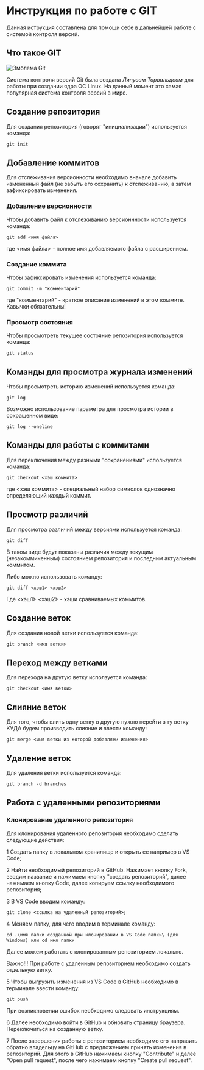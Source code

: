 # **Инструкция по работе с GIT**

Данная иструкция составлена для помощи себе в дальнейшей работе с системой контроля версий.

## Что такое GIT

![Эмблема Git](git.JPG)

Система контроля версий Git была создана *Линусом Торвальдсом* для работы при создании ядра ОС Linux. На данный момент это самая популярная система контроля версий в мире.

## Создание репозитория

Для создания репозитория (говорят "инициализации") используется команда:

    git init

## Добавление коммитов

Для отслеживания версионности необходимо вначале добавить измененный файл (не забыть его сохранить) к отслеживанию, а затем зафиксировать изменения.

### Добавление версионности

Чтобы добавить файл к отслеживанию версионнности используется команда:

    git add <имя файла>

где <имя файла> - полное имя добавляемого файла с расширением.

### Создание коммита

Чтобы зафиксировать изменения используется команда:

    git commit -m "комментарий"

где "комментарий" - краткое описание изменений в этом коммите. Кавычки обязательны!

### Просмотр состояния

Чтобы просмотреть текущее состояние репозитория используется команда:

    git status

## Команды для просмотра журнала изменений

Чтобы просмотреть историю изменений используется команда:

    git log

Возможно использование параметра для просмотра истории в сокращенном виде:

    git log --oneline

## Команды для работы с коммитами

Для переключения между разными "сохранениями" используется команда:

    git checkout <хэш коммита>

где <хэш коммита> - специальный набор символов однозначно определяющий каждый коммит.

## Просмотр различий

Для просмотра различий между версиями используется команда:

    git diff

В таком виде будут показаны различия между текущим (незакоммиченным) состоянием репозитория и последним актуальным коммитом.

Либо можно использовать команду:

    git diff <хэш1> <хэш2>

Где <хэш1> <хэш2> - хэши сравниваемых коммитов.

## Создание веток

Для создания новой ветки используется команда:

    git branch <имя ветки>

## Переход между ветками

Для перехода на другую ветку исползуется команда:

    git checkout <имя ветки>

## Слияние веток

Для того, чтобы влить одну ветку в другую нужно перейти в ту ветку КУДА будем производить слияние и ввести команду:

    git merge <имя ветки из которой добавляем изменения>

## Удаление веток

Для удаления ветки используется команда:
    
    git branch -d branches

## Работа с удаленными репозиториями

### Клонирование удаленного репозитория

Для клонирования удаленного репозитория необходимо сделать следующие действия:

1 Создать папку в локальном хранилище и открыть ее например в VS Code;

2 Найти необходимый репозиторий в GitHub. Нажимает кнопку Fork, вводим название и нажимаем кнопку "создать репозиторий", далее нажимаем кнопку Code, далее копируем ссылку необходимого репозитория;

3 В VS Code вводим команду:
    
    git clone <ссылка на удаленный репозиторий>;

4 Меняем папку, для чего вводим в терминале команду:

    cd .\имя папки созданной при клонировании в VS Code папки\ (для Windows) или cd имя папки

Далее можем работать с клонированным репозиторием локально.

Важно!!!
При работе с удаленным репозиторием необходимо создать отдельную ветку.

5 Чтобы выгрузить изменения из VS Code в GitHub необходимо в терминале ввести команду:

    git push

При возникновении ошибок необходимо следовать инструкциям.

6 Далее необходимо войти в GitHub и обновить страницу браузера. Переключиться на созданную ветку.

7 После завершения работы с репозиторием необходимо его направить обратно владельцу на GitHub с предложением принять изменения в репозиторий. Для этого в GitHub нажимаем кнопку "Contribute" и далее "Open pull request", после чего нажимаем кнопку "Create pull request".


